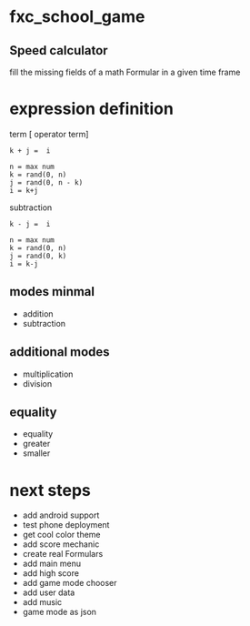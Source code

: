 # fxc_school_game

## Speed calculator
fill the missing fields of a math Formular in a given time frame

# expression definition
term [ operator term] 


```
k + j =  i

n = max num
k = rand(0, n)
j = rand(0, n - k)
i = k+j
```

subtraction
```
k - j =  i

n = max num
k = rand(0, n)
j = rand(0, k)
i = k-j
```


## modes minmal
- addition 
- subtraction

## additional modes

- multiplication 
- division 

## equality
- equality
- greater
- smaller

# next steps
- add android support
- test phone deployment
- get cool color theme
- add score mechanic
- create real Formulars
- add main menu
- add high score
- add game mode chooser
- add user data 
- add music
- game mode as json
